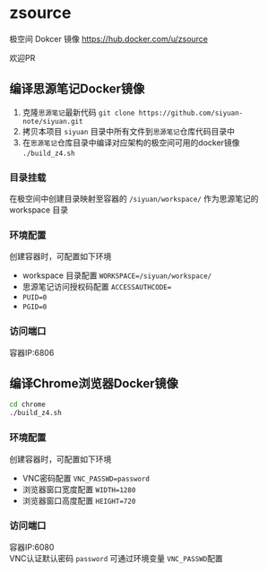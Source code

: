 # zsource
极空间 Dokcer 镜像  https://hub.docker.com/u/zsource  

欢迎PR


## 编译思源笔记Docker镜像

1. 克隆`思源笔记`最新代码 `git clone https://github.com/siyuan-note/siyuan.git`
2. 拷贝本项目 `siyuan` 目录中所有文件到`思源笔记`仓库代码目录中  
3. 在`思源笔记`仓库目录中编译对应架构的极空间可用的docker镜像  `./build_z4.sh` 

### 目录挂载
在极空间中创建目录映射至容器的 `/siyuan/workspace/` 作为思源笔记的  workspace 目录

### 环境配置
创建容器时，可配置如下环境
*  workspace 目录配置 `WORKSPACE=/siyuan/workspace/`
* 思源笔记访问授权码配置 `ACCESSAUTHCODE=`
* `PUID=0`
* `PGID=0`

### 访问端口
容器IP:6806

## 编译Chrome浏览器Docker镜像

```bash
cd chrome
./build_z4.sh
```

### 环境配置
创建容器时，可配置如下环境
*  VNC密码配置 `VNC_PASSWD=password`
* 浏览器窗口宽度配置 `WIDTH=1280`
* 浏览器窗口高度配置 `HEIGHT=720`

### 访问端口
容器IP:6080  
VNC认证默认密码 `password` 可通过环境变量 `VNC_PASSWD`配置
